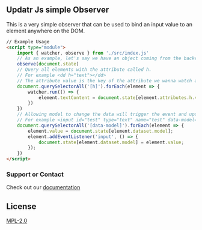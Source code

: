## Updatr Js simple Observer

This is a very simple observer that can be used to bind an input value to an element anywhere on the DOM.


```html
// Example Usage
<script type="module">
    import { watcher, observe } from './src/index.js'
    // As an example, let's say we have an object coming from the backend and set as state
    observe(document.state)
    // Query all elements with the attribute called h.
    // For example <dd h="text"></dd>
    // The attribute value is the key of the attribute we wanna watch and show on the page
    document.querySelectorAll('[h]').forEach(element => {
        watcher.run(() => {
            element.textContent = document.state[element.attributes.h.value];
        })
    })
    // Allowing model to change the data will trigger the event and update whoever is watching it
    // For example <input id="test" type="text" name="test" data-model="text">
    document.querySelectorAll('[data-model]').forEach(element => {
        element.value = document.state[element.dataset.model];
        element.addEventListener('input', () => {
            document.state[element.dataset.model] = element.value;
        });
    })
</script>
```

### Support or Contact

Check out our [documentation](https://github.com/hertonwork/updatr#readme) 

## License

[MPL-2.0](https://opensource.org/licenses/MPL-2.0)
